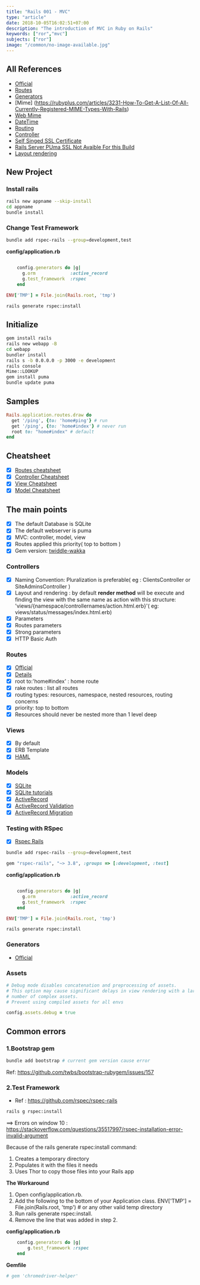 ```yaml
---
title: "Rails 001 - MVC"
type: "article"
date: 2018-10-05T16:02:51+07:00
description: "The introduction of MVC in Ruby on Rails"
keywords: ["ror","mvc"]
subjects: ["ror"]
image: "/common/no-image-available.jpg"
---
```


## All References

- [Official](https://guides.rubyonrails.org/index.html)
- [Routes](https://blog.bigbinary.com/2016/02/16/rails-5-options-for-rake-routes.html)
- [Generators](https://guides.rubyonrails.org/generators.html)
- [Mime] (https://rubyplus.com/articles/3231-How-To-Get-A-List-Of-All-Currently-Registered-MIME-Types-With-Rails)
- [Web Mime](https://developer.mozilla.org/en-US/docs/Web/HTTP/Basics_of_HTTP/MIME_types)
- [DateTime](https://ruby-doc.org/stdlib-2.3.1/libdoc/date/rdoc/DateTime.html#method-c-now)
- [Routing](https://guides.rubyonrails.org/routing.html)
- [Controller](https://guides.rubyonrails.org/action_controller_overview.html#the-request-and-response-objects)
- [Self Singed SSL Certificate](https://www.devmynd.com/blog/rails-local-development-https-using-self-signed-ssl-certificate/)
- [Rails Server PUma SSL Not Avaible For this Build](https://stackoverflow.com/questions/49049111/rails-server-puma-ssl-not-available-in-this-build-standarderror?rq=1)
- [Layout rendering](https://guides.rubyonrails.org/layouts_and_rendering.html)

## New Project

### Install rails

```bash
rails new appname --skip-install
cd appname
bundle install
```

### Change Test Framework

```bash
bundle add rspec-rails --group=development,test
```

**config/application.rb**

```ruby

    config.generators do |g|
      g.orm             :active_record
      g.test_framework  :rspec
    end

ENV['TMP'] = File.join(Rails.root, 'tmp')    
```

```bash
rails generate rspec:install
```

## Initialize

```bash
gem install rails
rails new webapp -B
cd webapp
bundler install
rails s -b 0.0.0.0 -p 3000 -e development
rails console
Mime::LOOKUP
gem install puma
bundle update puma
```

## Samples

```ruby
Rails.application.routes.draw do
  get '/ping', {to: 'home#ping'} # run
  get '/ping', {to: 'home#index'} # never run
  root to: "home#index" # default
end
```

## Cheatsheet

- [x] [Routes cheatsheet](/article/rails-002-cheatsheets/#article-titles-0)
- [x] [Controller Cheatsheet](/article/rails-002-cheatsheets/#article-titles-1)
- [x] [View Cheatsheet](/article/rails-002-cheatsheets/#article-titles-2)
- [x] [Model Cheatsheet](/article/rails-002-cheatsheets/#article-titles-3)

## The main points

- [x] The default Database is SQLite
- [x] The default webserver is puma
- [x] MVC: controller, model, view
- [x] Routes applied this priority( top to bottom )
- [x] Gem version: [twiddle-wakka](https://robots.thoughtbot.com/rubys-pessimistic-operator)

### Controllers

- [x] Naming Convention: Pluralization is preferable( eg : ClientsController or SiteAdminsController )
- [x] Layout and rendering : by default **render method** will be execute and finding the view with the same name as action with this structure: 'views/{namespace/controllernames/action.html.erb}'( eg: views/status/messages/index.html.erb)
- [x] Parameters
- [x] Routes parameters
- [x] Strong parameters
- [x] HTTP Basic Auth

### Routes

- [x] [Official](https://guides.rubyonrails.org/routing.html)
- [x] [Details](/article/rails-005-routing)
- [x] root to:'home#index' : home route
- [x] rake routes : list all routes
- [x] routing types: resources, namespace, nested resources, routing concerns
- [x] priority: top to bottom
- [x] Resources should never be nested more than 1 level deep

### Views

- [x] By default
- [x] ERB Template
- [x] [HAML](https://rubygems.org/gems/haml/versions/5.0.4)

### Models

- [x] [SQLite](https://www.sqlite.org/download.html)
- [x] [SQLite tutorials](https://www.tutorialspoint.com/sqlite/sqlite_create_database.htm)
- [x] [ActiveRecord](https://guides.rubyonrails.org/active_record_basics.html)
- [x] [ActiveRecord Validation](https://guides.rubyonrails.org/active_record_validations.html)
- [x] [ActiveRecord Migration](https://guides.rubyonrails.org/active_record_migrations.html)

### Testing with RSpec

- [x] [Rspec Rails](https://github.com/rspec/rspec-rails)

```bash
bundle add rspec-rails --group=development,test
```

```ruby
gem "rspec-rails", "~> 3.8", :groups => [:development, :test]
```

**config/application.rb**

```ruby

    config.generators do |g|
      g.orm             :active_record
      g.test_framework  :rspec
    end

ENV['TMP'] = File.join(Rails.root, 'tmp')    
```

```bash
rails generate rspec:install
```

### Generators

- [Official](https://guides.rubyonrails.org/generators.html)

### Assets

```ruby
# Debug mode disables concatenation and preprocessing of assets.
# This option may cause significant delays in view rendering with a large
# number of complex assets.
# Prevent using compiled assets for all envs
```

```ruby
config.assets.debug = true
```

## Common errors

### 1.Bootstrap gem

```bash
bundle add bootstrap # current gem version cause error
```

Ref: https://github.com/twbs/bootstrap-rubygem/issues/157

### 2.Test Framework

- Ref : https://github.com/rspec/rspec-rails

```bash
rails g rspec:install
```

==> Errors on window 10 : https://stackoverflow.com/questions/35517997/rspec-installation-error-invalid-argument

Because of the rails generate rspec:install command:

1. Creates a temporary directory
2. Populates it with the files it needs
3. Uses Thor to copy those files into your Rails app

**The Workaround**

1. Open config/application.rb.
2. Add the following to the bottom of your Application class.
ENV['TMP'] = File.join(Rails.root, 'tmp') # or any other valid temp directory
3. Run rails generate rspec:install.
4. Remove the line that was added in step 2.

**config/application.rb**

```ruby
    config.generators do |g|      
        g.test_framework :rspec
    end
```

**Gemfile**

```ruby
# gem 'chromedriver-helper'
```

